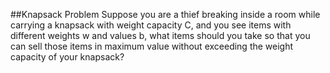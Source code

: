 ##Knapsack Problem 
Suppose you are a thief breaking inside a room while carrying a knapsack with weight capacity C, 
and you see items with different weights w and values b, what items should you take so that you can 
sell those items in maximum value without exceeding the weight capacity of your knapsack?
